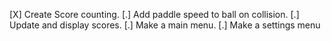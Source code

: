 [X] Create Score counting.
[.] Add paddle speed to ball on collision.
[.] Update and display scores.
[.] Make a main menu.
[.] Make a settings menu
